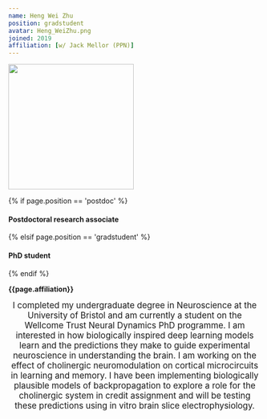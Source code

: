 ```yaml
---
name: Heng Wei Zhu
position: gradstudent
avatar: Heng_WeiZhu.png
joined: 2019
affiliation: [w/ Jack Mellor (PPN)]
---
```


<img width="250" src="{{site.baseurl}}/images/people/{{page.avatar}}" data-action="zoom">

 {% if page.position == 'postdoc' %}
<h4>Postdoctoral research associate</h4>
 {% elsif page.position == 'gradstudent' %}
<h4>PhD student</h4>
 {% endif %}

<b>{{page.affiliation}}</b>

<header class="masthead text-justify" style="font-size:120%">
I completed my undergraduate degree in Neuroscience at the University of Bristol and am currently a student on the Wellcome Trust Neural Dynamics PhD programme. I am interested in how biologically inspired deep learning models learn and the predictions they make to guide experimental neuroscience in understanding the brain. I am working on the effect of cholinergic neuromodulation on cortical microcircuits in learning and memory. I have been implementing biologically plausible models of backpropagation to explore a role for the cholinergic system in credit assignment and will be testing these predictions using in vitro brain slice electrophysiology.


